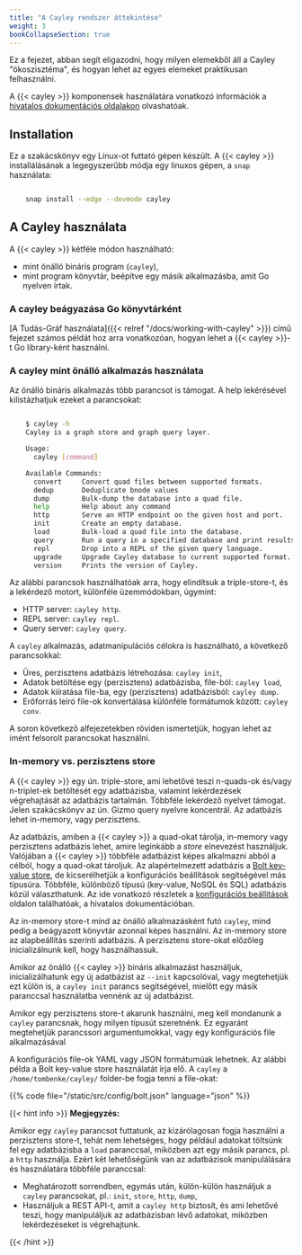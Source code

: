 ```yaml
---
title: "A Cayley rendszer áttekintése"
weight: 3
bookCollapseSection: true
---
```


Ez a fejezet, abban segít eligazodni, hogy milyen elemekből áll a Cayley "ökoszisztéma", és hogyan lehet az egyes elemeket praktikusan felhasználni.

A {{< cayley >}} komponensek használatára vonatkozó információk a [hivatalos dokumentációs oldalakon](https://cayley.gitbook.io/cayley/) olvashatóak.

## Installation

Ez a szakácskönyv egy Linux-ot futtató gépen készült. A {{< cayley >}} installálásának a legegyszerűbb módja egy linuxos gépen, a `snap` használata:

```bash

    snap install --edge --devmode cayley

```

## A Cayley használata

A {{< cayley >}} kétféle módon használható:
- mint önálló bináris program (`cayley`),
- mint program könyvtár, beépítve egy másik alkalmazásba, amit Go nyelven írtak.

### A cayley beágyazása Go könyvtárként

[A Tudás-Gráf használata]({{< relref "/docs/working-with-cayley" >}}) című fejezet számos példát hoz arra vonatkozóan, hogyan lehet a {{< cayley >}}-t Go library-ként használni.

### A cayley mint önálló alkalmazás használata
Az önálló bináris alkalmazás több parancsot is támogat. A help lekérésével kilistázhatjuk ezeket a parancsokat:

```bash

    $ cayley -h
    Cayley is a graph store and graph query layer.

    Usage:
      cayley [command]

    Available Commands:
      convert     Convert quad files between supported formats.
      dedup       Deduplicate bnode values
      dump        Bulk-dump the database into a quad file.
      help        Help about any command
      http        Serve an HTTP endpoint on the given host and port.
      init        Create an empty database.
      load        Bulk-load a quad file into the database.
      query       Run a query in a specified database and print results.
      repl        Drop into a REPL of the given query language.
      upgrade     Upgrade Cayley database to current supported format.
      version     Prints the version of Cayley.

```

Az alábbi parancsok használhatóak arra, hogy elindítsuk a triple-store-t, és a lekérdező motort, különféle üzemmódokban, úgymint:
- HTTP server: `cayley http`.
- REPL server: `cayley repl`.
- Query server: `cayley query`.

A `cayley` alkalmazás, adatmanipulációs célokra is használható, a következő parancsokkal:
- Üres, perzisztens adatbázis létrehozása: `cayley init`,
- Adatok betöltése egy (perzisztens) adatbázisba, file-ból: `cayley load`,
- Adatok kiíratása file-ba, egy (perzisztens) adatbázisból: `cayley dump`.
- Erőforrás leíró file-ok konvertálása különféle formátumok között: `cayley conv`.

A soron következő alfejezetekben röviden ismertetjük, hogyan lehet az imént felsorolt parancsokat használni.

### In-memory vs. perzisztens store
A {{< cayley >}} egy ún. triple-store, ami lehetővé teszi n-quads-ok és/vagy n-triplet-ek betöltését egy adatbázisba, valamint lekérdezések végrehajtását az adatbázis tartalmán. Többféle lekérdező nyelvet támogat. Jelen szakácskönyv az ún. Gizmo query nyelvre koncentrál. Az adatbázis lehet in-memory, vagy perzisztens.

Az adatbázis, amiben a {{< cayley >}} a quad-okat tárolja, in-memory vagy perzisztens adatbázis lehet, amire leginkább a _store_ elnevezést használjuk. Valójában a {{< cayley >}} többféle adatbázist képes alkalmazni abból a célból, hogy a quad-okat tároljuk. Az alapértelmezett adatbázis a [Bolt key-value store](https://github.com/boltdb/bolt), de kicserélhetjük a konfigurációs beállítások segítségével más típusúra. Többféle, különböző típusú (key-value, NoSQL és SQL) adatbázis közül választhatunk. Az ide vonatkozó részletek a [konfigurációs beállítások](https://cayley.gitbook.io/cayley/configuration) oldalon találhatóak, a hivatalos dokumentációban.

Az in-memory store-t mind az önálló alkalmazásként futó `cayley`, mind pedig a beágyazott könyvtár azonnal képes használni. Az in-memory store az alapbeállítás szerinti adatbázis. A perzisztens store-okat előzőleg inicializálnunk kell, hogy használhassuk.

Amikor az önálló {{< cayley >}} bináris alkalmazást használjuk, inicializálhatunk egy új adatbázist az `--init` kapcsolóval, vagy megtehetjük ezt külön is, a `cayley init` parancs segítségével, mielőtt egy másik paranccsal használatba vennénk az új adatbázist.

Amikor egy perzisztens store-t akarunk használni, meg kell mondanunk a `cayley` parancsnak, hogy milyen típusút szeretnénk. Ez egyaránt megtehetjük parancssori argumentumokkal, vagy egy konfigurációs file alkalmazásával

A konfigurációs file-ok YAML vagy JSON formátumúak lehetnek. Az alábbi példa a Bolt key-value store használatát írja elő. A `cayley` a `/home/tombenke/cayley/` folder-be fogja tenni a file-okat:

{{% code file="/static/src/config/bolt.json" language="json" %}}

{{< hint info >}}
__Megjegyzés:__

Amikor egy `cayley` parancsot futtatunk, az kizárólagosan fogja használni a perzisztens store-t, tehát nem lehetséges, hogy például adatokat töltsünk fel egy adatbázisba a `load` paranccsal, miközben azt egy másik parancs, pl. a `http` használja. Ezért két lehetőségünk van az adatbázisok manipulálására és használatára többféle paranccsal:
- Meghatározott sorrendben, egymás után, külön-külön használjuk a `cayley` parancsokat, pl.: `init`, `store`, `http`, `dump`,
- Használjuk a REST API-t, amit a `cayley http` biztosít, és ami lehetővé teszi, hogy manipuláljuk az adatbázisban lévő adatokat, miközben lekérdezéseket is végrehajtunk.

{{< /hint >}}


